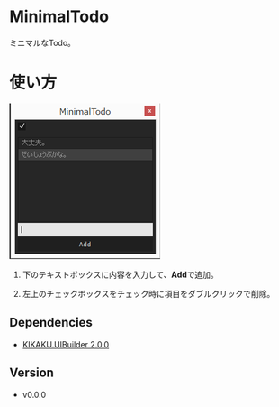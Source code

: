 # MinimalTodo

ミニマルなTodo。

# 使い方

![UI](ui.png)

1. 下のテキストボックスに内容を入力して、**Add**で追加。

1. 左上のチェックボックスをチェック時に項目をダブルクリックで削除。

## Dependencies

- [KIKAKU.UIBuilder 2.0.0](https://github.com/atarabi/AfterEffects-Scripts/tree/master/Startup/KikakuUIBuilder)

## Version

- v0.0.0